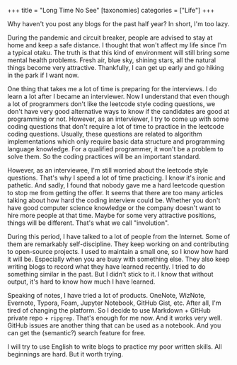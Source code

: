 +++
title = "Long Time No See"
[taxonomies]
categories = ["Life"]
+++

Why haven't you post any blogs for the past half year?
In short, I'm too lazy.

<!-- more -->

During the pandemic and circuit breaker, people are advised to stay at home and keep a safe distance. I thought that won't affect my life since I'm a typical otaku. The truth is that this kind of environment will still bring some mental health problems. Fresh air, blue sky, shining stars, all the natural things become very attractive. Thankfully, I can get up early and go hiking in the park if I want now.

One thing that takes me a lot of time is preparing for the interviews. I do learn a lot after I became an interviewer. Now I understand that even though a lot of programmers don't like the leetcode style coding questions, we don't have very good alternative ways to know if the candidates are good at programming or not. However, as an interviewer, I try to come up with some coding questions that don't require a lot of time to practice in the leetcode coding questions. Usually, these questions are related to algorithm implementations which only require basic data structure and programming language knowledge. For a qualified programmer, it won't be a problem to solve them. So the coding practices will be an important standard.

However, as an interviewee, I'm still worried about the leetcode style questions. That's why I speed a lot of time practicing. I know it's ironic and pathetic. And sadly, I found that nobody gave me a hard leetcode question to stop me from getting the offer. It seems that there are too many articles talking about how hard the coding interview could be. Whether you don't have good computer science knowledge or the company doesn't want to hire more people at that time. Maybe for some very attractive positions, things will be different. That's what we call "involution".

During this period, I have talked to a lot of people from the Internet. Some of them are remarkably self-discipline. They keep working on and contributing to open-source projects. I used to maintain a small one, so I know how hard it will be. Especially when you are busy with something else. They also keep writing blogs to record what they have learned recently. I tried to do something similar in the past. But I didn't stick to it. I know that without output, it's hard to know how much I have learned.

Speaking of notes, I have tried a lot of products. OneNote, WizNote, Evernote, Typora, Foam, Jupyter Notebook, GitHub Gist, etc. After all, I'm tired of changing the platform. So I decide to use Markdown + GitHub private repo + `ripgrep`. That's enough for me now. And it works very well. GitHub issues are another thing that can be used as a notebook. And you can get the (semantic?) search feature for free.

I will try to use English to write blogs to practice my poor written skills. All beginnings are hard. But it worth trying.

